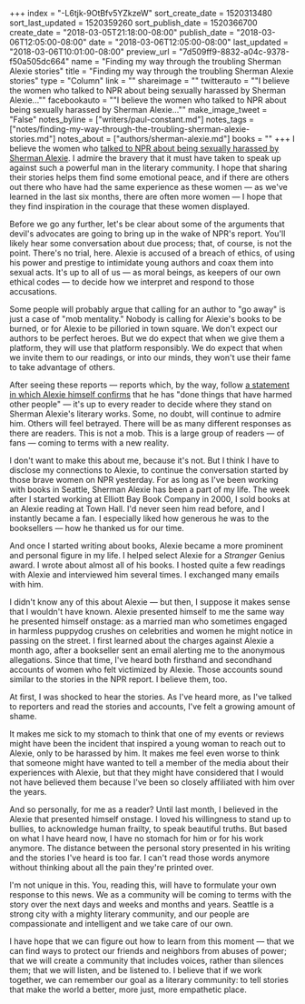 +++
index = "-L6tjk-9OtBfv5YZkzeW"
sort_create_date = 1520313480
sort_last_updated = 1520359260
sort_publish_date = 1520366700
create_date = "2018-03-05T21:18:00-08:00"
publish_date = "2018-03-06T12:05:00-08:00"
date = "2018-03-06T12:05:00-08:00"
last_updated = "2018-03-06T10:01:00-08:00"
preview_url = "7d509ff9-8832-a04c-9378-f50a505dc664"
name = "Finding my way through the troubling Sherman Alexie stories"
title = "Finding my way through the troubling Sherman Alexie stories"
type = "Column"
link = ""
shareimage = ""
twitterauto = "\"I believe the women who talked to NPR about being sexually harassed by Sherman Alexie...\""
facebookauto = "\"I believe the women who talked to NPR about being sexually harassed by Sherman Alexie...\""
make_image_tweet = "False"
notes_byline = ["writers/paul-constant.md"]
notes_tags = ["notes/finding-my-way-through-the-troubling-sherman-alexie-stories.md"]
notes_about = ["authors/sherman-alexie.md"]
books = ""
+++
I believe the women who [talked to NPR about being sexually harassed by Sherman Alexie](http://www.seattlereviewofbooks.com/notes/2018/03/05/npr-publishes-report-accusing-sherman-alexie-of-harassment/). I admire the bravery that it must have taken to speak up against such a powerful man in the literary community. I hope that sharing their stories helps them find some emotional peace, and if there are others out there who have had the same experience as these women — as we've learned in the last six months, there are often more women — I hope that they find inspiration in the courage that these women displayed.

Before we go any further, let's be clear about some of the arguments that devil's advocates are going to bring up in the wake of NPR's report. You'll likely hear some conversation about due process; that, of course, is not the point. There's no trial, here. Alexie is accused of a breach of ethics, of using his power and prestige to intimidate young authors and coax them into sexual acts. It's up to all of us — as moral beings, as keepers of our own ethical codes — to decide how we interpret and respond to those accusations.

Some people will probably argue that calling for an author to "go away" is just a case of "mob mentality." Nobody is calling for Alexie's books to be burned, or for Alexie to be pilloried in town square. We don't expect our authors to be perfect heroes. But we do expect that when we give them a platform, they will use that platform responsibly. We do expect that when we invite them to our readings, or into our minds, they won't use their fame to take advantage of others. 

After seeing these reports — reports which, by the way, follow [a statement in which Alexie himself confirms](http://www.seattlereviewofbooks.com/notes/2018/03/01/the-seattle-times-publishes-a-report-on-the-allegations-against-sherman-alexie/) that he has "done things that have harmed other people" — it's up to every reader to decide where they stand on Sherman Alexie's literary works. Some, no doubt, will continue to admire him. Others will feel betrayed. There will be as many different responses as there are readers. This is not a mob. This is a large group of readers — of fans — coming to terms with a new reality.

<div class="break"></div>

I don't want to make this about me, because it's not. But I think I have to disclose my connections to Alexie, to continue the conversation started by those brave women on NPR yesterday. For as long as I've been working with books in Seattle, Sherman Alexie has been a part of my life. The week after I started working at Elliott Bay Book Company in 2000, I sold books at an Alexie reading at Town Hall. I'd never seen him read before, and I instantly became a fan. I especially liked how generous he was to the booksellers — how he thanked us for our time.

And once I started writing about books, Alexie became a more prominent and personal figure in my life. I helped select Alexie for a *Stranger* Genius award. I wrote about almost all of his books. I hosted quite a few readings with Alexie and interviewed him several times. I exchanged many emails with him.

I didn't know any of this about Alexie — but then, I suppose it makes sense that I wouldn't have known. Alexie presented himself to me the same way he presented himself onstage: as a married man who sometimes engaged in harmless puppydog crushes on celebrities and women he might notice in passing on the street. I first learned about the charges against Alexie a month ago, after a bookseller sent an email alerting me to the anonymous allegations. Since that time, I've heard both firsthand and secondhand accounts of women who felt victimized by Alexie. Those accounts sound similar to the stories in the NPR report. I believe them, too.

At first, I was shocked to hear the stories. As I've heard more, as I've talked to reporters and read the stories and accounts, I've felt a growing amount of shame. 

<div class="break"></div>

It makes me sick to my stomach to think that one of my events or reviews might have been the incident that inspired a young woman to reach out to Alexie, only to be harassed by him. It makes me feel even worse to think that someone might have wanted to tell a member of the media about their experiences with Alexie, but that they might have considered that I would not have believed them because I've been so closely affiliated with him over the years. 

And so personally, for me as a reader? Until last month, I believed in the Alexie that presented himself onstage. I loved his willingness to stand up to bullies, to acknowledge human frailty, to speak beautiful truths. But based on what I have heard now, I have no stomach for him or for his work anymore. The distance between the personal story presented in his writing and the stories I've heard is too far. I can't read those words anymore without thinking about all the pain they're printed over.

I'm not unique in this. You, reading this, will have to formulate your own response to this news. We as a community will be coming to terms with the story over the next days and weeks and months and years. Seattle is a strong city with a mighty literary community, and our people are compassionate and intelligent and we take care of our own. 

I have hope that we can figure out how to learn from this moment — that we can find ways to protect our friends and neighbors from abuses of power; that we will create a community that includes voices, rather than silences them; that we will listen, and be listened to. I believe that if we work together, we can remember our goal as a literary community: to tell stories that make the world a better, more just, more empathetic place. 
